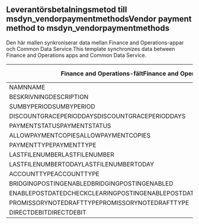 ## <a name="vendor-payment-method-to-msdyn_vendorpaymentmethods"></a><span data-ttu-id="b01d0-101">Leverantörsbetalningsmetod till msdyn_vendorpaymentmethods</span><span class="sxs-lookup"><span data-stu-id="b01d0-101">Vendor payment method to msdyn_vendorpaymentmethods</span></span>

<span data-ttu-id="b01d0-102">Den här mallen synkroniserar data mellan Finance and Operations-appar och Common Data Service.</span><span class="sxs-lookup"><span data-stu-id="b01d0-102">This template synchronizes data between Finance and Operations apps and Common Data Service.</span></span>

<span data-ttu-id="b01d0-103">Finance and Operations-fält</span><span class="sxs-lookup"><span data-stu-id="b01d0-103">Finance and Operations field</span></span> | <span data-ttu-id="b01d0-104">Mappningstyp</span><span class="sxs-lookup"><span data-stu-id="b01d0-104">Map type</span></span> | <span data-ttu-id="b01d0-105">Övriga Dynamics 365-fält</span><span class="sxs-lookup"><span data-stu-id="b01d0-105">Other Dynamics 365 field</span></span> | <span data-ttu-id="b01d0-106">Standardvärde</span><span class="sxs-lookup"><span data-stu-id="b01d0-106">Default value</span></span>
---|---|---|---
<span data-ttu-id="b01d0-107">NAMN</span><span class="sxs-lookup"><span data-stu-id="b01d0-107">NAME</span></span> | = | <span data-ttu-id="b01d0-108">msdyn_name</span><span class="sxs-lookup"><span data-stu-id="b01d0-108">msdyn_name</span></span> | 
<span data-ttu-id="b01d0-109">BESKRIVNING</span><span class="sxs-lookup"><span data-stu-id="b01d0-109">DESCRIPTION</span></span> | = | <span data-ttu-id="b01d0-110">msdyn_description</span><span class="sxs-lookup"><span data-stu-id="b01d0-110">msdyn_description</span></span> | 
<span data-ttu-id="b01d0-111">SUMBYPERIOD</span><span class="sxs-lookup"><span data-stu-id="b01d0-111">SUMBYPERIOD</span></span> | >< | <span data-ttu-id="b01d0-112">msdyn_sumbyperiod</span><span class="sxs-lookup"><span data-stu-id="b01d0-112">msdyn_sumbyperiod</span></span> | 
<span data-ttu-id="b01d0-113">DISCOUNTGRACEPERIODDAYS</span><span class="sxs-lookup"><span data-stu-id="b01d0-113">DISCOUNTGRACEPERIODDAYS</span></span> | = | <span data-ttu-id="b01d0-114">msdyn_discountgraceperioddays</span><span class="sxs-lookup"><span data-stu-id="b01d0-114">msdyn_discountgraceperioddays</span></span> | 
<span data-ttu-id="b01d0-115">PAYMENTSTATUS</span><span class="sxs-lookup"><span data-stu-id="b01d0-115">PAYMENTSTATUS</span></span> | >< | <span data-ttu-id="b01d0-116">msdyn_paymentstatus</span><span class="sxs-lookup"><span data-stu-id="b01d0-116">msdyn_paymentstatus</span></span> | 
<span data-ttu-id="b01d0-117">ALLOWPAYMENTCOPIES</span><span class="sxs-lookup"><span data-stu-id="b01d0-117">ALLOWPAYMENTCOPIES</span></span> | >< | <span data-ttu-id="b01d0-118">msdyn_allowpaymentcopies</span><span class="sxs-lookup"><span data-stu-id="b01d0-118">msdyn_allowpaymentcopies</span></span> | 
<span data-ttu-id="b01d0-119">PAYMENTTYPE</span><span class="sxs-lookup"><span data-stu-id="b01d0-119">PAYMENTTYPE</span></span> | >< | <span data-ttu-id="b01d0-120">msdyn_paymenttype</span><span class="sxs-lookup"><span data-stu-id="b01d0-120">msdyn_paymenttype</span></span> | 
<span data-ttu-id="b01d0-121">LASTFILENUMBER</span><span class="sxs-lookup"><span data-stu-id="b01d0-121">LASTFILENUMBER</span></span> | = | <span data-ttu-id="b01d0-122">msdyn_lastfilenumber</span><span class="sxs-lookup"><span data-stu-id="b01d0-122">msdyn_lastfilenumber</span></span> | 
<span data-ttu-id="b01d0-123">LASTFILENUMBERTODAY</span><span class="sxs-lookup"><span data-stu-id="b01d0-123">LASTFILENUMBERTODAY</span></span> | = | <span data-ttu-id="b01d0-124">msdyn_lastfilenumbertoday</span><span class="sxs-lookup"><span data-stu-id="b01d0-124">msdyn_lastfilenumbertoday</span></span> | 
<span data-ttu-id="b01d0-125">ACCOUNTTYPE</span><span class="sxs-lookup"><span data-stu-id="b01d0-125">ACCOUNTTYPE</span></span> | >< | <span data-ttu-id="b01d0-126">msdyn_accounttype</span><span class="sxs-lookup"><span data-stu-id="b01d0-126">msdyn_accounttype</span></span> | 
<span data-ttu-id="b01d0-127">BRIDGINGPOSTINGENABLED</span><span class="sxs-lookup"><span data-stu-id="b01d0-127">BRIDGINGPOSTINGENABLED</span></span> | >< | <span data-ttu-id="b01d0-128">msdyn_bridgingposting</span><span class="sxs-lookup"><span data-stu-id="b01d0-128">msdyn_bridgingposting</span></span> | 
<span data-ttu-id="b01d0-129">ENABLEPOSTDATEDCHECKCLEARINGPOSTING</span><span class="sxs-lookup"><span data-stu-id="b01d0-129">ENABLEPOSTDATEDCHECKCLEARINGPOSTING</span></span> | >< | <span data-ttu-id="b01d0-130">msdyn_postdatedcheckclearingposting</span><span class="sxs-lookup"><span data-stu-id="b01d0-130">msdyn_postdatedcheckclearingposting</span></span> | 
<span data-ttu-id="b01d0-131">PROMISSORYNOTEDRAFTTYPE</span><span class="sxs-lookup"><span data-stu-id="b01d0-131">PROMISSORYNOTEDRAFTTYPE</span></span> | >< | <span data-ttu-id="b01d0-132">msdyn_promissorynotedrafttype</span><span class="sxs-lookup"><span data-stu-id="b01d0-132">msdyn_promissorynotedrafttype</span></span> | 
<span data-ttu-id="b01d0-133">DIRECTDEBIT</span><span class="sxs-lookup"><span data-stu-id="b01d0-133">DIRECTDEBIT</span></span> | >< | <span data-ttu-id="b01d0-134">msdyn_directdebit</span><span class="sxs-lookup"><span data-stu-id="b01d0-134">msdyn_directdebit</span></span> | 
